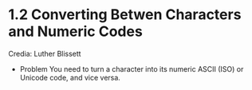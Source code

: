 # 1.2 Converting Betwen Characters and Numeric Codes

Credia: Luther Blissett

* Problem
You need to turn a character into its numeric ASCII (ISO) or Unicode code, and vice versa.
